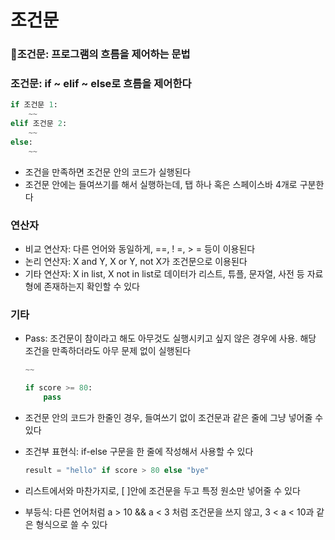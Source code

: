 # 조건문

### 💫조건문: 프로그램의 흐름을 제어하는 문법

### 조건문: if ~ elif ~ else로 흐름을 제어한다

```python
if 조건문 1: 
	~~
elif 조건문 2:
	~~
else: 
	~~
```

- 조건을 만족하면 조건문 안의 코드가 실행된다
- 조건문 안에는 들여쓰기를 해서 실행하는데, 탭 하나 혹은 스페이스바 4개로 구분한다

### 연산자

- 비교 연산자: 다른 언어와 동일하게, ==, ! =, > = 등이 이용된다
- 논리 연산자: X and Y, X or Y, not X가 조건문으로 이용된다
- 기타 연산자: X in list, X not in list로 데이터가 리스트, 튜플, 문자열, 사전 등 자료형에 존재하는지 확인할 수 있다

### 기타

- Pass: 조건문이 참이라고 해도 아무것도 실행시키고 싶지 않은 경우에 사용. 해당 조건을 만족하더라도 아무 문제 없이 실행된다
    
    ```python
    ~~
    
    if score >= 80:
    	pass 
    ```
    
- 조건문 안의 코드가 한줄인 경우, 들여쓰기 없이 조건문과 같은 줄에 그냥 넣어줄 수 있다
- 조건부 표현식: if-else 구문을 한 줄에 작성해서 사용할 수 있다
    
    ```python
    result = "hello" if score > 80 else "bye"
    ```
    
- 리스트에서와 마찬가지로, [ ]안에 조건문을 두고 특정 원소만 넣어줄 수 있다
- 부등식: 다른 언어처럼 a > 10 && a < 3 처럼 조건문을 쓰지 않고, 3 < a < 10과 같은 형식으로 쓸 수 있다